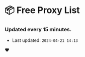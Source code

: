 # :package: Free Proxy List
### Updated every 15 minutes.

- Last updated: `2024-04-21 14:13`

:heart:
